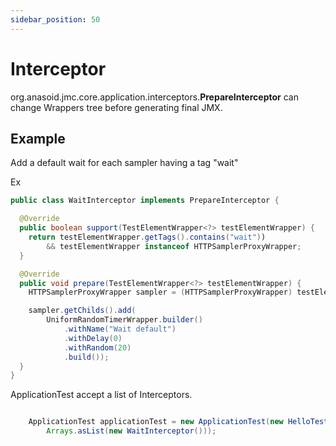 ```yaml
---
sidebar_position: 50
---
```


# Interceptor

org.anasoid.jmc.core.application.interceptors.**PrepareInterceptor** can change Wrappers tree before generating final JMX.

## Example

Add a default wait for each sampler having a tag "wait"

Ex

```java
public class WaitInterceptor implements PrepareInterceptor {

  @Override
  public boolean support(TestElementWrapper<?> testElementWrapper) {
    return testElementWrapper.getTags().contains("wait"))
        && testElementWrapper instanceof HTTPSamplerProxyWrapper;
  }

  @Override
  public void prepare(TestElementWrapper<?> testElementWrapper) {
    HTTPSamplerProxyWrapper sampler = (HTTPSamplerProxyWrapper) testElementWrapper;

    sampler.getChilds().add(
        UniformRandomTimerWrapper.builder()
            .withName("Wait default")
            .withDelay(0)
            .withRandom(20)
            .build());
  }
}

```

ApplicationTest accept a list of Interceptors.

```java

    ApplicationTest applicationTest = new ApplicationTest(new HelloTestPlan().generate(),
        Arrays.asList(new WaitInterceptor()));
```
